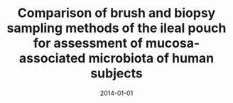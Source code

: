 ---
title: "Comparison of brush and biopsy sampling methods of the ileal pouch for assessment of mucosa-associated microbiota of human subjects"
collection: publications
permalink: /publication/2014_Huse_Microbiome_2
date: 2014-01-01
venue: 'Microbiome'
paperurl: 'http://jvineis.github.io/files/2014_Huse_2.pdf'
---